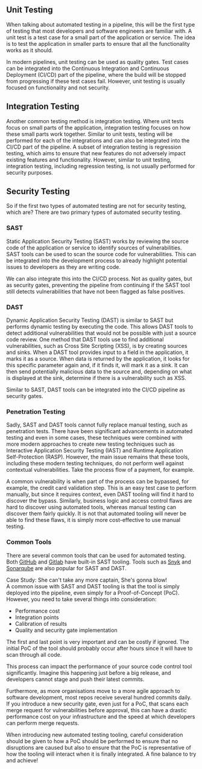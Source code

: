 ## Unit Testing

When talking about automated testing in a pipeline, this will be the first type of testing that most developers and software engineers are familiar with.
A unit test is a test case for a small part of the application or service. The idea is to test the application in smaller parts to ensure that all the functionality works as it should.

In modern pipelines, unit testing can be used as quality gates.
Test cases can be integrated into the Continuous Integration and Continuous Deployment (CI/CD) part of the pipeline, where the build will be stopped from progressing if these test cases fail. However, unit testing is usually focused on functionality and not security.

## Integration Testing

Another common testing method is integration testing.
Where unit tests focus on small parts of the application, integration testing focuses on how these small parts work together.
Similar to unit tests, testing will be performed for each of the integrations and can also be integrated into the CI/CD part of the pipeline.
A subset of integration testing is regression testing, which aims to ensure that new features do not adversely impact existing features and functionality. However, similar to unit testing, integration testing, including regression testing, is not usually performed for security purposes.  

## Security Testing

So if the first two types of automated testing are not for security testing, which are? There are two primary types of automated security testing.

### SAST  

Static Application Security Testing (SAST) works by reviewing the source code of the application or service to identify sources of vulnerabilities.
SAST tools can be used to scan the source code for vulnerabilities. This can be integrated into the development process to already highlight potential issues to developers as they are writing code.

We can also integrate this into the CI/CD process. Not as quality gates, but as security gates, preventing the pipeline from continuing if the SAST tool still detects vulnerabilities that have not been flagged as false positives.  

### DAST

Dynamic Application Security Testing (DAST) is similar to SAST but performs dynamic testing by executing the code.
This allows DAST tools to detect additional vulnerabilities that would not be possible with just a source code review.
One method that DAST tools use to find additional vulnerabilities, such as Cross Site Scripting (XSS), is by creating sources and sinks.
When a DAST tool provides input to a field in the application, it marks it as a source.
When data is returned by the application, it looks for this specific parameter again and, if it finds it, will mark it as a sink. It can then send potentially malicious data to the source and, depending on what is displayed at the sink, determine if there is a vulnerability such as XSS.

Similar to SAST, DAST tools can be integrated into the CI/CD pipeline as security gates.

### Penetration Testing

Sadly, SAST and DAST tools cannot fully replace manual testing, such as penetration tests.
There have been significant advancements in automated testing and even in some cases, these techniques were combined with more modern approaches to create new testing techniques such as  Interactive Application Security Testing (IAST) and Runtime Application Self-Protection (RASP). However, the main issue remains that these tools, including these modern testing techniques, do not perform well against contextual vulnerabilities. Take the process flow of a payment, for example.

A common vulnerability is when part of the process can be bypassed, for example, the credit card validation step. This is an easy test case to perform manually, but since it requires context, even DAST tooling will find it hard to discover the bypass. Similarly, business logic and access control flaws are hard to discover using automated tools, whereas manual testing can discover them fairly quickly. It is not that automated tooling will never be able to find these flaws, it is simply more cost-effective to use manual testing.  

### Common Tools

There are several common tools that can be used for automated testing.
Both [GitHub](https://github.com/features/security/code) and [Gitlab](https://docs.gitlab.com/ee/user/application_security/sast/) have built-in SAST tooling.
Tools such as [Snyk](https://snyk.io/) and [Sonarqube](https://www.sonarqube.org/) are also popular for SAST and DAST.  

Case Study: She can't take any more captain, She's gonna blow!  
A common issue with SAST and DAST tooling is that the tool is simply deployed into the pipeline, even simply for a Proof-of-Concept (PoC).
However, you need to take several things into consideration:

- Performance cost
- Integration points
- Calibration of results
- Quality and security gate implementation

The first and last point is very important and can be costly if ignored.
The initial PoC of the tool should probably occur after hours since it will have to scan through all code.

This process can impact the performance of your source code control tool significantly.
Imagine this happening just before a big release, and developers cannot stage and push their latest commits.

Furthermore, as more organisations move to a more agile approach to software development, most repos receive several hundred commits daily. If you introduce a new security gate, even just for a PoC, that scans each merge request for vulnerabilities before approval, this can have a drastic performance cost on your infrastructure and the speed at which developers can perform merge requests.

When introducing new automated testing tooling, careful consideration should be given to how a PoC should be performed to ensure that no disruptions are caused but also to ensure that the PoC is representative of how the tooling will interact when it is finally integrated.
A fine balance to try and achieve!